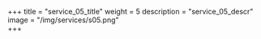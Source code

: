 +++
title = "service_05_title"
weight = 5
description = "service_05_descr"
image = "/img/services/s05.png"        
+++

